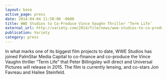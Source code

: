 ```yaml
---
layout: base
active_page: press
date: 2014-04-04 11:50:00 -0600
title: WWE Studios to Co-Produce Vince Vaughn Thriller ‘Term Life’
external_url: http://variety.com/2014/film/news/wwe-studios-to-co-produce-vince-vaughn-thriller-term-life-exclusive-1201152751/
publication: Variety
category: press
---
```


In what marks one of its biggest film projects to date, WWE Studios has joined PalmStar Media Capital to co-finance and co-produce the Vince Vaughn thriller “Term Life” that Peter Billingsley will direct and Universal Pictures will release in 2015. The film is currently lensing, and co-stars Jon Favreau and Hailee Steinfeld.
<!--more-->
